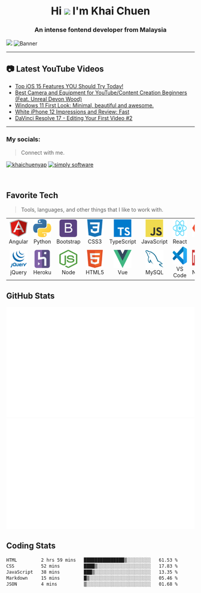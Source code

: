 <h1 align="center">Hi <img src="https://user-images.githubusercontent.com/42378118/110234147-e3259600-7f4e-11eb-95be-0c4047144dea.gif" width="30"> I'm Khai Chuen</h1>
<h3 align="center">An intense fontend developer from Malaysia</h3>



![](https://visitor-badge.glitch.me/badge?page_id=yapkhaichuen.yapkhaichuen)
![Banner](banner2.0.png)

***

## 📷 Latest YouTube Videos
<!-- YOUTUBE:START -->
- [Top iOS 15 Features YOU Should Try Today!](https://www.youtube.com/watch?v=mPmvF-bEKQ8)
- [Best Camera and Equipment for YouTube/Content Creation Beginners (Feat. Unreal Devon Wood)](https://www.youtube.com/watch?v=h4kXbEsj5o8)
- [Windows 11 First Look: Minimal, beautiful and awesome.](https://www.youtube.com/watch?v=VHzDgxr8N8I)
- [White iPhone 12 Impressions and Review: Fast](https://www.youtube.com/watch?v=NqdV04HG3xQ)
- [DaVinci Resolve 17 - Editing Your First Video #2](https://www.youtube.com/watch?v=_EUVaj44-t0)
<!-- YOUTUBE:END -->

***



<h3 align="left">My socials:</h3>

> Connect with me.

<p align="left">
  
 
 
<a href="https://instagram.com/khaichuenyap" target="blank"><img align="center" src="https://raw.githubusercontent.com/rahuldkjain/github-profile-readme-generator/master/src/images/icons/Social/instagram.svg" alt="khaichuenyap" height="30" width="40" /></a>
<a href="https://www.youtube.com/c/simply software" target="blank"><img align="center" src="https://raw.githubusercontent.com/rahuldkjain/github-profile-readme-generator/master/src/images/icons/Social/youtube.svg" alt="simply software" height="30" width="40" /></a>
</p>


<br>

<h2 align="left" id="yapkhaichuen">Favorite Tech</h2>

> Tools, languages, and other things that I like to work with.

<table>
  <tr>
    <td align="center" width="96">
      <a href="https://angularjs.org/">
        <img src="./img/angular-icon.svg" width="48" height="48" alt="Angular" />
      </a>
      <br>Angular
    </td>
    <td align="center" width="96">
      <a href="https://www.python.org/">
        <img src="./img/Python-logo-notext.svg" width="48" height="48" alt="Python" />
      </a>
      <br>Python
    </td>
    <td align="center" width="96">
      <a href="https://getbootstrap.com/">
        <img src="./img/bootstrap-plain.svg" width="48" height="48" alt="Bootstrap" />
      </a>
      <br>Bootstrap
    </td>
    <td align="center" width="96">
      <a href="https://www.w3schools.com/css/">
        <img src="./img/Devicon-css3-plain.svg" width="48" height="48" alt="CSS3" />
      </a>
      <br>CSS3
    </td>
    <td align="center" width="96">
      <a href="https://www.typescriptlang.org/">
        <img src="./img/typescript-original.svg" width="48" height="48" alt="TypeScript" />
      </a>
      <br>TypeScript
    </td>
    <td align="center" width="96">
      <a href="https://www.javascript.com/">
        <img src="./img/javascript-original.svg" width="48" height="48" alt="JavaScript" />
      </a>
      <br>JavaScript
    </td>
    <td align="center" width="96">
      <a href="https://reactjs.org/" >
        <img src="./img/react-original.svg" width="48" height="48" alt="React" />
      </a>
      <br>React
    </td>
    <td align="center" width="96">
      <a href="https://git-scm.com/">
        <img src="./img/Git_icon.svg" width="48" height="48" alt="Git" />
      </a>
      <br>Git
    </td>
    <td align="center" width="96">
      <a href="https://sass-lang.com/">
        <img src="./img/sass-1.svg" width="48" height="48" alt="Sass" />
      </a>
      <br>Sass
    </td>
  </tr>
  <tr>
    <td align="center" width="96"> 
      <a href="https://jquery.com/" >
        <img src="./img/jquery_plain_wordmark_logo_icon_146445.svg" width="48" height="48" alt="jQuery" />
      </a>
      <br>jQuery
    </td>
    <td align="center" width="96">
      <a href="https://www.heroku.com/" >
        <img src="./img/heroku.svg" width="48" height="48" alt="Heroku" />
      </a>
      <br>Heroku
    </td>
    <td align="center"  width="96">
      <a href="https://nodejs.org/en/">
        <img src="./img/nodejs-seeklogo.com.svg" width="48" height="48" alt="Node" />
      </a>
      <br>Node
    </td>
    <td align="center"  width="96">
      <a href="https://www.w3schools.com/html/">
        <img src="./img/HTML5_Badge.svg" width="48" height="48" alt="HTML5" />
      </a>
      <br>HTML5
    </td>
    <td align="center" width="96">
      <a href="https://vuejs.org/">
        <img src="./img/Vue.js_Logo_2.svg" width="48" height="48" alt="Vue" />
      </a>
      <br>Vue
    </td>
    <td align="center"  width="96">
      <a href="https://www.mysql.com/">
        <img src="./img/mysql-original.svg" width="48" height="48" alt="MySQL" />
      </a>
      <br>MySQL
    </td>
    <td align="center" width="96">
      <a href="https://code.visualstudio.com/" >
        <img src="./img/Visual_Studio_Code_1.35_icon.svg" width="48" height="48" alt="Visual Studio Code" />
      </a>
      <br>VS Code
    </td>
    <td align="center" width="96">
      <a href="https://www.npmjs.com/" >
        <img src="./img/Npm-logo.svg" width="48" height="48" alt="NPM" />
      </a>
      <br>NPM
    </td>
    <td align="center" width="96">
      <a href="https://www.microsoft.com/en-us/p/windows-terminal/9n0dx20hk701?activetab=pivot:overviewtab" >
        <img src="./img/Windows_Terminal_logo (1).svg" width="48" height="48" alt="Terminal" />
      </a>
      <br>Terminal
    </td>
  </tr>
</table>





## GitHub Stats
<a href="https://github.com/yapkhaichuen">

![](https://raw.githubusercontent.com/yapkhaichuen/GitHub-Stats/output/generated/overview.svg)
![](https://raw.githubusercontent.com/yapkhaichuen/GitHub-Stats/output/generated/languages.svg)

</a>

## Coding Stats
<!--START_SECTION:waka-->
```text
HTML         2 hrs 59 mins   ███████████████▒░░░░░░░░░   61.53 % 
CSS          52 mins         ████▒░░░░░░░░░░░░░░░░░░░░   17.83 % 
JavaScript   38 mins         ███▒░░░░░░░░░░░░░░░░░░░░░   13.35 % 
Markdown     15 mins         █▒░░░░░░░░░░░░░░░░░░░░░░░   05.46 % 
JSON         4 mins          ▒░░░░░░░░░░░░░░░░░░░░░░░░   01.68 % 
```
<!--END_SECTION:waka-->





